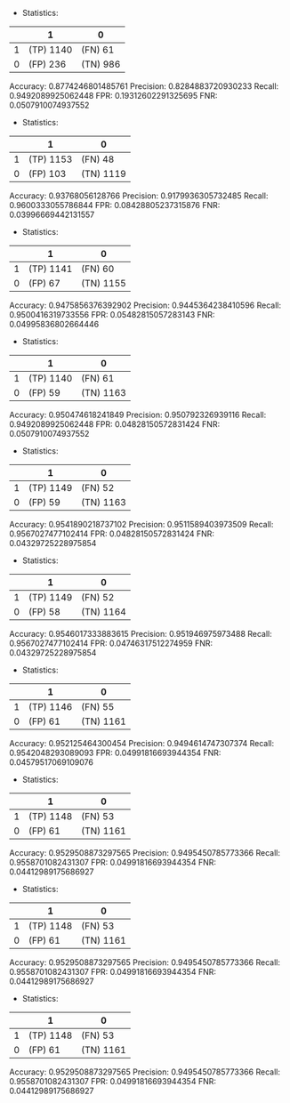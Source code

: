 * Statistics: 

|          |    1     |    0     |
|----------|----------|----------|
|    1     |(TP) 1140 | (FN) 61  |
|    0     | (FP) 236 | (TN) 986 |
Accuracy: 0.8774246801485761
Precision: 0.8284883720930233
Recall: 0.9492089925062448
FPR: 0.19312602291325695
FNR: 0.0507910074937552
* Statistics: 

|          |    1     |    0     |
|----------|----------|----------|
|    1     |(TP) 1153 | (FN) 48  |
|    0     | (FP) 103 |(TN) 1119 |
Accuracy: 0.93768056128766
Precision: 0.9179936305732485
Recall: 0.9600333055786844
FPR: 0.08428805237315876
FNR: 0.03996669442131557
* Statistics: 

|          |    1     |    0     |
|----------|----------|----------|
|    1     |(TP) 1141 | (FN) 60  |
|    0     | (FP) 67  |(TN) 1155 |
Accuracy: 0.9475856376392902
Precision: 0.9445364238410596
Recall: 0.9500416319733556
FPR: 0.05482815057283143
FNR: 0.04995836802664446
* Statistics: 

|          |    1     |    0     |
|----------|----------|----------|
|    1     |(TP) 1140 | (FN) 61  |
|    0     | (FP) 59  |(TN) 1163 |
Accuracy: 0.950474618241849
Precision: 0.950792326939116
Recall: 0.9492089925062448
FPR: 0.04828150572831424
FNR: 0.0507910074937552
* Statistics: 

|          |    1     |    0     |
|----------|----------|----------|
|    1     |(TP) 1149 | (FN) 52  |
|    0     | (FP) 59  |(TN) 1163 |
Accuracy: 0.9541890218737102
Precision: 0.9511589403973509
Recall: 0.9567027477102414
FPR: 0.04828150572831424
FNR: 0.04329725228975854
* Statistics: 

|          |    1     |    0     |
|----------|----------|----------|
|    1     |(TP) 1149 | (FN) 52  |
|    0     | (FP) 58  |(TN) 1164 |
Accuracy: 0.9546017333883615
Precision: 0.951946975973488
Recall: 0.9567027477102414
FPR: 0.04746317512274959
FNR: 0.04329725228975854
* Statistics: 

|          |    1     |    0     |
|----------|----------|----------|
|    1     |(TP) 1146 | (FN) 55  |
|    0     | (FP) 61  |(TN) 1161 |
Accuracy: 0.952125464300454
Precision: 0.9494614747307374
Recall: 0.9542048293089093
FPR: 0.04991816693944354
FNR: 0.04579517069109076
* Statistics: 

|          |    1     |    0     |
|----------|----------|----------|
|    1     |(TP) 1148 | (FN) 53  |
|    0     | (FP) 61  |(TN) 1161 |
Accuracy: 0.9529508873297565
Precision: 0.9495450785773366
Recall: 0.9558701082431307
FPR: 0.04991816693944354
FNR: 0.04412989175686927
* Statistics: 

|          |    1     |    0     |
|----------|----------|----------|
|    1     |(TP) 1148 | (FN) 53  |
|    0     | (FP) 61  |(TN) 1161 |
Accuracy: 0.9529508873297565
Precision: 0.9495450785773366
Recall: 0.9558701082431307
FPR: 0.04991816693944354
FNR: 0.04412989175686927
* Statistics: 

|          |    1     |    0     |
|----------|----------|----------|
|    1     |(TP) 1148 | (FN) 53  |
|    0     | (FP) 61  |(TN) 1161 |
Accuracy: 0.9529508873297565
Precision: 0.9495450785773366
Recall: 0.9558701082431307
FPR: 0.04991816693944354
FNR: 0.04412989175686927